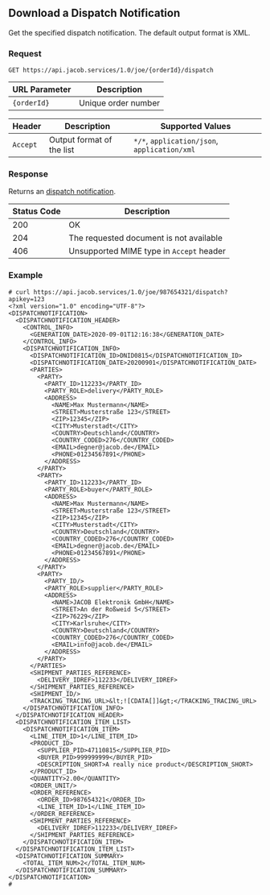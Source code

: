 ## Download a Dispatch Notification
Get the specified dispatch notification. The default output format is XML.

### Request
`GET https://api.jacob.services/1.0/joe/{orderId}/dispatch`

| URL Parameter | Description |
| --- | --- |
| `{orderId}` | Unique order number |

| Header | Description | Supported Values |
| --- | --- | --- |
| `Accept` | Output format of the list | `*/*`, `application/json`, `application/xml` |

### Response
Returns an [dispatch notification](dispatch_object.md).

| Status Code | Description |
| --- | --- |
| 200 | OK |
| 204 | The requested document is not available |
| 406 | Unsupported MIME type in `Accept` header |

### Example
```
# curl https://api.jacob.services/1.0/joe/987654321/dispatch?apikey=123
<?xml version="1.0" encoding="UTF-8"?>
<DISPATCHNOTIFICATION>
  <DISPATCHNOTIFICATION_HEADER>
    <CONTROL_INFO>
      <GENERATION_DATE>2020-09-01T12:16:38</GENERATION_DATE>
    </CONTROL_INFO>
    <DISPATCHNOTIFICATION_INFO>
      <DISPATCHNOTIFICATION_ID>DNID0815</DISPATCHNOTIFICATION_ID>
      <DISPATCHNOTIFICATION_DATE>20200901</DISPATCHNOTIFICATION_DATE>
      <PARTIES>
        <PARTY>
          <PARTY_ID>112233</PARTY_ID>
          <PARTY_ROLE>delivery</PARTY_ROLE>
          <ADDRESS>
            <NAME>Max Mustermann</NAME>
            <STREET>Musterstraße 123</STREET>
            <ZIP>12345</ZIP>
            <CITY>Musterstadt</CITY>
            <COUNTRY>Deutschland</COUNTRY>
            <COUNTRY_CODED>276</COUNTRY_CODED>
            <EMAIL>degner@jacob.de</EMAIL>
            <PHONE>01234567891</PHONE>
          </ADDRESS>
        </PARTY>
        <PARTY>
          <PARTY_ID>112233</PARTY_ID>
          <PARTY_ROLE>buyer</PARTY_ROLE>
          <ADDRESS>
            <NAME>Max Mustermann</NAME>
            <STREET>Musterstraße 123</STREET>
            <ZIP>12345</ZIP>
            <CITY>Musterstadt</CITY>
            <COUNTRY>Deutschland</COUNTRY>
            <COUNTRY_CODED>276</COUNTRY_CODED>
            <EMAIL>degner@jacob.de</EMAIL>
            <PHONE>01234567891</PHONE>
          </ADDRESS>
        </PARTY>
        <PARTY>
          <PARTY_ID/>
          <PARTY_ROLE>supplier</PARTY_ROLE>
          <ADDRESS>
            <NAME>JACOB Elektronik GmbH</NAME>
            <STREET>An der Roßweid 5</STREET>
            <ZIP>76229</ZIP>
            <CITY>Karlsruhe</CITY>
            <COUNTRY>Deutschland</COUNTRY>
            <COUNTRY_CODED>276</COUNTRY_CODED>
            <EMAIL>info@jacob.de</EMAIL>
          </ADDRESS>
        </PARTY>
      </PARTIES>
      <SHIPMENT_PARTIES_REFERENCE>
        <DELIVERY_IDREF>112233</DELIVERY_IDREF>
      </SHIPMENT_PARTIES_REFERENCE>
      <SHIPMENT_ID/>
      <TRACKING_TRACING_URL>&lt;![CDATA[]]&gt;</TRACKING_TRACING_URL>
    </DISPATCHNOTIFICATION_INFO>
  </DISPATCHNOTIFICATION_HEADER>
  <DISPATCHNOTIFICATION_ITEM_LIST>
    <DISPATCHNOTIFICATION_ITEM>
      <LINE_ITEM_ID>1</LINE_ITEM_ID>
      <PRODUCT_ID>
        <SUPPLIER_PID>47110815</SUPPLIER_PID>
        <BUYER_PID>999999999</BUYER_PID>
        <DESCRIPTION_SHORT>A really nice product</DESCRIPTION_SHORT>
      </PRODUCT_ID>
      <QUANTITY>2.00</QUANTITY>
      <ORDER_UNIT/>
      <ORDER_REFERENCE>
        <ORDER_ID>987654321</ORDER_ID>
        <LINE_ITEM_ID>1</LINE_ITEM_ID>
      </ORDER_REFERENCE>
      <SHIPMENT_PARTIES_REFERENCE>
        <DELIVERY_IDREF>112233</DELIVERY_IDREF>
      </SHIPMENT_PARTIES_REFERENCE>
    </DISPATCHNOTIFICATION_ITEM>
  </DISPATCHNOTIFICATION_ITEM_LIST>
  <DISPATCHNOTIFICATION_SUMMARY>
    <TOTAL_ITEM_NUM>2</TOTAL_ITEM_NUM>
  </DISPATCHNOTIFICATION_SUMMARY>
</DISPATCHNOTIFICATION>
#
```